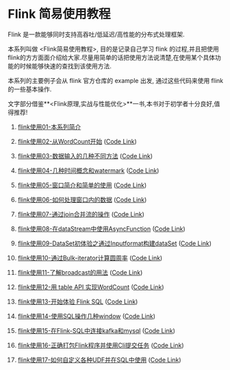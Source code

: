 # Flink 简易使用教程
Flink 是一款能够同时支持高吞吐/低延迟/高性能的分布式处理框架.

 本系列叫做 <Flink简易使用教程>, 目的是记录自己学习 flink 的过程,并且把使用flink的方方面面介绍给大家.尽量用简单的话把使用方法说清楚,在使用某个具体功能的时候能够快速的查找到该使用方法.

 本系列的主要例子会从 flink 官方仓库的 example 出发, 通过这些代码来使用 flink 的一些基本操作.

 文字部分借鉴**<Flink原理,实战与性能优化>**一书,本书对于初学者十分良好,值得推荐!





1. [flink使用01-本系列简介](<https://xinze.fun/2019/09/03/flink%E4%BD%BF%E7%94%A801-%E6%9C%AC%E7%B3%BB%E5%88%97%E7%AE%80%E4%BB%8B/>) 

2. [flink使用02-从WordCount开始](<https://xinze.fun/2019/09/03/flink%E4%BD%BF%E7%94%A802-%E4%BB%8EWordCount%E5%BC%80%E5%A7%8B/>) ([Code Link](https://github.com/CheckChe0803/flink-simple-tutorial/blob/master/streaming/src/main/java/wordcount/WordCount.java))

3. [flink使用03-数据输入的几种不同方法](https://xinze.fun/2019/09/04/flink%E4%BD%BF%E7%94%A803-%E6%95%B0%E6%8D%AE%E8%BE%93%E5%85%A5%E7%9A%84%E5%87%A0%E7%A7%8D%E4%B8%8D%E5%90%8C%E6%96%B9%E6%B3%95/) ([Code Link](https://github.com/CheckChe0803/flink-simple-tutorial/tree/master/streaming/src/main/java/dataSource))

4. [flink使用04-几种时间概念和watermark](https://xinze.fun/2019/09/24/flink%E4%BD%BF%E7%94%A804-%E5%87%A0%E7%A7%8D%E6%97%B6%E9%97%B4%E6%A6%82%E5%BF%B5%E5%92%8Cwatermark/) ([Code Link](https://github.com/CheckChe0803/flink-simple-tutorial/tree/master/streaming/src/main/java/timeAndWatermark))

5. [flink使用05-窗口简介和简单的使用](https://xinze.fun/2019/09/25/flink%E4%BD%BF%E7%94%A805-%E7%AA%97%E5%8F%A3%E7%AE%80%E4%BB%8B%E5%92%8C%E7%AE%80%E5%8D%95%E7%9A%84%E4%BD%BF%E7%94%A8/) ([Code Link](https://github.com/CheckChe0803/flink-simple-tutorial/tree/master/streaming/src/main/java/window/assigner))

6. [flink使用06-如何处理窗口内的数据](https://xinze.fun/2019/09/26/flink%E4%BD%BF%E7%94%A806-%E5%A6%82%E4%BD%95%E5%A4%84%E7%90%86%E7%AA%97%E5%8F%A3%E5%86%85%E7%9A%84%E6%95%B0%E6%8D%AE/) ([Code Link](https://github.com/CheckChe0803/flink-simple-tutorial/tree/master/streaming/src/main/java/window/function))

7. [flink使用07-通过join合并流的操作](https://xinze.fun/2019/09/27/flink%E4%BD%BF%E7%94%A807-%E9%80%9A%E8%BF%87join%E5%90%88%E5%B9%B6%E6%B5%81%E7%9A%84%E6%93%8D%E4%BD%9C/) ([Code Link](https://github.com/CheckChe0803/flink-simple-tutorial/tree/master/streaming/src/main/java/join))

8. [flink使用08-在dataStream中使用AsyncFunction](https://xinze.fun/2019/09/27/flink%E4%BD%BF%E7%94%A808-%E5%9C%A8dataStream%E4%B8%AD%E4%BD%BF%E7%94%A8AsyncFunction/) ([Code Link](https://github.com/CheckChe0803/flink-simple-tutorial/tree/master/streaming/src/main/java/async))

9. [flink使用09-DataSet初体验之通过Inputformat构建dataSet](https://xinze.fun/2019/09/29/flink%E4%BD%BF%E7%94%A809-DataSet%E5%88%9D%E4%BD%93%E9%AA%8C%E4%B9%8B%E9%80%9A%E8%BF%87Inputformat%E6%9E%84%E5%BB%BAdataSet/) ([Code Link](https://github.com/CheckChe0803/flink-simple-tutorial/tree/master/batch/src/main/java/inputFormat))

10. [flink使用10-通过Bulk-iterator计算圆周率](https://xinze.fun/2019/10/02/flink%E4%BD%BF%E7%94%A810-%E9%80%9A%E8%BF%87Bulk-iterator%E8%AE%A1%E7%AE%97%E5%9C%86%E5%91%A8%E7%8E%87/) ([Code Link](https://github.com/CheckChe0803/flink-simple-tutorial/blob/master/batch/src/main/java/iterator/BulkIteration.java))

11. [flink使用11-了解broadcast的用法](https://xinze.fun/2019/10/02/flink%E4%BD%BF%E7%94%A811-%E4%BA%86%E8%A7%A3broadcast%E7%9A%84%E7%94%A8%E6%B3%95/) ([Code Link](https://github.com/CheckChe0803/flink-simple-tutorial/blob/master/batch/src/main/java/broadcast/BroadcastExample.java))

12. [flink使用12-用 table API 实现WordCount](https://xinze.fun/2019/10/08/flink%E4%BD%BF%E7%94%A812-%E7%94%A8-table-API-%E5%AE%9E%E7%8E%B0WordCount/) ([Code Link](https://github.com/CheckChe0803/flink-simple-tutorial/blob/master/table/src/main/java/wordCount/WordCountTable.java))

13. [flink使用13-开始体验 Flink SQL](https://xinze.fun/2019/10/31/flink%E4%BD%BF%E7%94%A813-%E5%BC%80%E5%A7%8B%E4%BD%93%E9%AA%8C-Flink-SQL/) ([Code Link](https://github.com/CheckChe0803/flink-simple-tutorial/blob/master/table/src/main/java/sql/StreamSQLExample.java))

14. [flink使用14-使用SQL操作几种window](https://xinze.fun/2019/11/01/flink%E4%BD%BF%E7%94%A814-%E4%BD%BF%E7%94%A8SQL%E6%93%8D%E4%BD%9C%E5%87%A0%E7%A7%8Dwindow/) ([Code Link](https://github.com/CheckChe0803/flink-simple-tutorial/tree/master/table/src/main/java/sql/window))

15. [flink使用15-在Flink-SQL中连接kafka和mysql](https://xinze.fun/2019/11/10/flink%E4%BD%BF%E7%94%A815-%E5%9C%A8Flink-SQL%E4%B8%AD%E8%BF%9E%E6%8E%A5kafka%E5%92%8Cmysql/) ([Code Link](https://github.com/CheckChe0803/flink-simple-tutorial/blob/master/table/src/main/java/sql/connector/SqlConnect.java))

16. [flink使用16-正确打包Flink程序并使用Cli提交任务](https://xinze.fun/2019/11/14/flink%E4%BD%BF%E7%94%A816-%E6%AD%A3%E7%A1%AE%E6%89%93%E5%8C%85Flink%E7%A8%8B%E5%BA%8F%E5%B9%B6%E4%BD%BF%E7%94%A8Cli%E6%8F%90%E4%BA%A4%E4%BB%BB%E5%8A%A1/) ([Code Link](https://github.com/CheckChe0803/flink-simple-tutorial/tree/master/batch/src/main/java/wordCount))

17. [flink使用17-如何自定义各种UDF并在SQL中使用](https://xinze.fun/2019/11/28/flink%E4%BD%BF%E7%94%A817-%E5%A6%82%E4%BD%95%E8%87%AA%E5%AE%9A%E4%B9%89%E5%90%84%E7%A7%8DUDF%E5%B9%B6%E5%9C%A8SQL%E4%B8%AD%E4%BD%BF%E7%94%A8/) ([Code Link](https://github.com/CheckChe0803/flink-simple-tutorial/tree/master/table/src/main/java/udf))